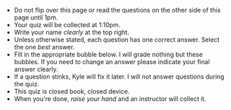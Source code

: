 * Do not flip over this page or read the questions on the other side of this page until 1pm.
* Your quiz will be collected at 1:10pm.
* Write your name _clearly_ at the top right. 
* Unless otherwise stated, each question has one correct answer. Select the one _best_ answer.
* Fill in the appropriate bubble below. I will grade nothing but these bubbles. If you need to change
an answer please indicate your final answer clearly.
* If a question stinks, Kyle will fix it later. I will not answer questions during the quiz.
* This quiz is closed book, closed device. 
* When you're done, _raise your hand_ and an instructor will collect it.
